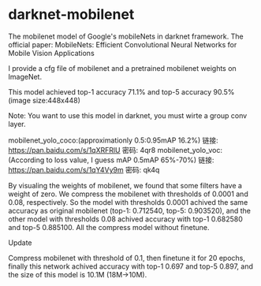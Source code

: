 # darknet-mobilenet
The mobilenet model of Google's mobileNets in darknet framework. The official paper:
MobileNets: Efficient Convolutional Neural Networks for Mobile Vision Applications

I provide a cfg file of mobilenet and a pretrained mobilenet weights on ImageNet. 

This model achieved top-1 accuracy 71.1% and top-5 accuracy 90.5% (image size:448x448)
 
Note:
You want to use this model in darknet, you must wirte a group conv layer.

mobilenet_yolo_coco:(approximationly 0.5:0.95mAP 16.2%)
链接: https://pan.baidu.com/s/1qXRFRlU 密码: 4qr8
mobilenet_yolo_voc:(According to loss value, I guess mAP 0.5mAP 65%-70%)
链接: https://pan.baidu.com/s/1qY4Vy9m 密码: qk4q

By visualing the weights of mobilenet, we found that some filters have a weight of zero. We compress the mobilenet with thresholds of 0.0001 and 0.08, respectively. So the model with thresholds 0.0001 achived the same accuracy as original mobilenet (top-1: 0.712540, top-5: 0.903520), and the other model with thresholds 0.08 achived accuracy with top-1 0.682580 and top-5 0.885100. All the compress model without finetune.

Update

Compress mobilenet with threshold of 0.1, then finetune it for 20 epochs, finally this network achived accuracy with top-1 0.697 and top-5 0.897, and the size of this model is 10.1M (18M->10M).
